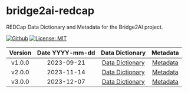 # bridge2ai-redcap

REDCap Data Dictionary and Metadata for the Bridge2AI project.

[![Github](https://img.shields.io/badge/github-3.0.0-green?style=flat&logo=github)](https://github.com/eipm/bridge2ai-redcap) [![License: MIT](https://img.shields.io/badge/License-MIT-yellow.svg)](https://opensource.org/licenses/MIT)

| Version | Date YYYY-mm-dd | Data Dictionary | Metadata |
| :---: | :---: | :---: | :---: |
| v1.0.0 | 2023-09-21 | [Data Dictionary](v1.0.0/20230921145534_DataDictionary_8ba2fa.csv) | [Metadata](v1.0.0/Bridge2AIDEVELOPMENT_2023-09-21_1504.REDCap.xml) |
| v2.0.0 | 2023-11-14 | [Data Dictionary](v2.0.0/20231115123207_DataDictionary_a2f905.csv) | [Metadata](v2.0.0/Bridge2AIPRODUCTION_2023-11-15_1229.REDCap.xml) |
| v3.0.0 | 2023-12-07 | [Data Dictionary](v3.0.0/20231207164906_DataDictionary_77a7c6.csv) | [Metadata](v3.0.0/Bridge2AIPRODUCTION_2023-12-07_1649.REDCap.xml) |